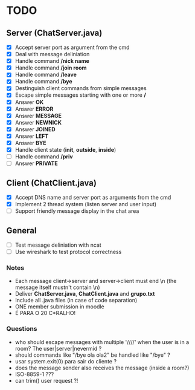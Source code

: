 # TODO

## Server (ChatServer.java)

- [X] Accept server port as argument from the cmd
- [X] Deal with message deliniation
- [X] Handle command **/nick name**
- [X] Handle command **/join room**
- [X] Handle command **/leave**
- [X] Handle command **/bye**
- [X] Destinguish client commands from simple messages
- [X] Escape simple messages starting with one or more **/**
- [X] Answer **OK**
- [X] Answer **ERROR**
- [X] Answer **MESSAGE**
- [X] Answer **NEWNICK**
- [X] Answer **JOINED**
- [X] Answer **LEFT**
- [X] Answer **BYE**
- [X] Handle client state (**init**, **outside**, **inside**)
- [ ] Handle command **/priv**
- [ ] Answer **PRIVATE**

## Client (ChatClient.java)

- [X] Accept DNS name and server port as arguments from the cmd
- [X] Implement 2 thread system (listen server and user input)
- [ ] Support friendly message display in the chat area

## General

- [ ] Test message deliniation with ncat
- [ ] Use wireshark to test protocol correctness

### Notes

* Each message client->server and server->client must end \n (the message itself mustn't contain \n)
* Deliver **ChatServer.java**, **ChatClient.java** and **grupo.txt**
* Include all .java files (in case of code separation)
* ONE member submission in moodle
* É PARA O 20 C*RALHO!

### Questions

* who should escape messages with multiple '////' when the user is in a room? The user|server|nevermid ?
* should commands like "/bye ola ola2" be handled like "/bye" ?
* usar system.exit(0) para sair do cliente ?
* does the message sender also receives the message (inside a room?)
* ISO-8859-1 ???
* can trim() user request ?!